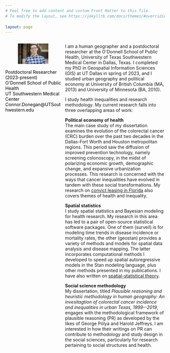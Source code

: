```yaml
---
# Feel free to add content and custom Front Matter to this file.
# To modify the layout, see https://jekyllrb.com/docs/themes/#overriding-theme-defaults

layout: page
---
```



<div id="left" style="float:left; width:35%; color:Black; font-size:14px">

<figure>
<img src="/assets/pic-smiling.jpeg" />
</figure>

<p> Postdoctoral Researcher (2023-present) <br/>
O'Donnell School of Public Health <br/>
UT Southwestern Medical Center <br/>
Connor.Donegan@UTSouthwestern.edu <br/></p>
              
</div>

<div id="right" style="float:right; width:62.5%;">

<p> I am a human geographer and a postdoctoral researcher at the O'Donnell School of Public Health, University of Texas Southwestern Medical Center in Dallas, Texas. I completed my PhD in Geospatial Information Sciences (GIS) at UT Dallas in spring of 2023, and I studied urban geography and political economy at University of British Columbia (MA, 2013) and University of Minnesota (BA, 2010). </p>

<p> I study health inequalities and research methodology. My current research falls into three overlapping areas of work: </p>

<p> <b> Political economy of health </b> <br/>
The main case study of my dissertation examines the evolution of the colorectal cancer (CRC) burden over the past two decades in the Dallas-Fort Worth and Houston metropolitan regions. This period saw the diffusion of improved prevention technology, namely screening colonoscopy, in the midst of polarizing economic growth, demographic change, and expansive urbanization processes. This research is concerned with the ways that cancer inequalities have evolved in tandem with these social transformations. My research on <a href="{{ site.baseurl }}/florida/">convict leasing in Florida</a> also covers themes of health and inequality.
</p>

<p> <b> Spatial statistics </b> <br/>
I study spatial statistics and Bayesian modeling for health research. My research in this area has led to a pair of open-source statistical software packages. One of them (surveil) is for modeling time trends in disease incidence or mortality rates, the other (geostan) provides a variety of methods and models for spatial data analysis and disease mapping. The latter incorporates computational methods I developed to speed up spatial autoregressive models in the Stan modeling language, plus other methods presented in my publications. I have also written on <a href="https://onlinelibrary.wiley.com/doi/10.1111/gean.12408">spatial-statistical theory</a>.
</p>

<p> <b> Social science methodology </b> <br/>
My dissertation, titled <i>Plausible reasoning and heuristic methodology in human geography: An invesitagtion of colorectal cancer incidence and inequalities in urban Texas, 1999--2019</i>, engages with the methodological framework of plausible reasoning (PR) as developed by the likes of George Po&#769;lya and Harold Jeffreys. I am interested in how their writings on PR can contribute to methodology and study design in the social sciences, particularly for research pertaining to social structures and health. 
</p>

